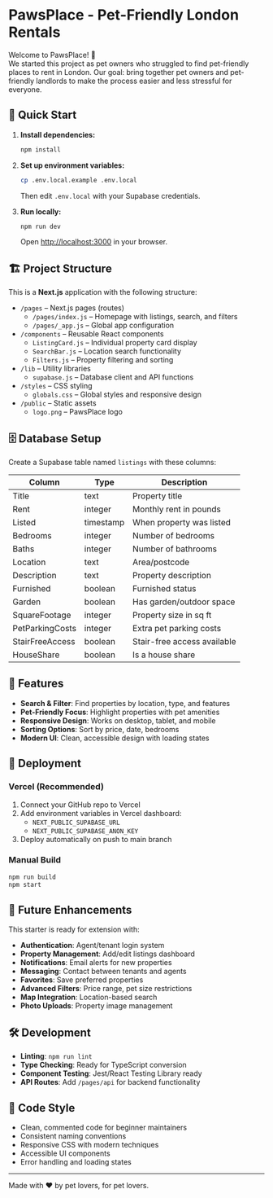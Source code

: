 # PawsPlace - Pet-Friendly London Rentals

Welcome to PawsPlace! 🐾  
We started this project as pet owners who struggled to find pet-friendly places to rent in London. Our goal: bring together pet owners and pet-friendly landlords to make the process easier and less stressful for everyone.

## 🚀 Quick Start

1. **Install dependencies:**
   ```bash
   npm install
   ```

2. **Set up environment variables:**
   ```bash
   cp .env.local.example .env.local
   ```
   Then edit `.env.local` with your Supabase credentials.

3. **Run locally:**
   ```bash
   npm run dev
   ```
   Open [http://localhost:3000](http://localhost:3000) in your browser.

## 🏗️ Project Structure

This is a **Next.js** application with the following structure:

- `/pages` – Next.js pages (routes)
  - `/pages/index.js` – Homepage with listings, search, and filters
  - `/pages/_app.js` – Global app configuration
- `/components` – Reusable React components
  - `ListingCard.js` – Individual property card display
  - `SearchBar.js` – Location search functionality
  - `Filters.js` – Property filtering and sorting
- `/lib` – Utility libraries
  - `supabase.js` – Database client and API functions
- `/styles` – CSS styling
  - `globals.css` – Global styles and responsive design
- `/public` – Static assets
  - `logo.png` – PawsPlace logo

## 🗄️ Database Setup

Create a Supabase table named `listings` with these columns:

| Column | Type | Description |
|--------|------|-------------|
| Title | text | Property title |
| Rent | integer | Monthly rent in pounds |
| Listed | timestamp | When property was listed |
| Bedrooms | integer | Number of bedrooms |
| Baths | integer | Number of bathrooms |
| Location | text | Area/postcode |
| Description | text | Property description |
| Furnished | boolean | Furnished status |
| Garden | boolean | Has garden/outdoor space |
| SquareFootage | integer | Property size in sq ft |
| PetParkingCosts | integer | Extra pet parking costs |
| StairFreeAccess | boolean | Stair-free access available |
| HouseShare | boolean | Is a house share |

## 🌟 Features

- **Search & Filter**: Find properties by location, type, and features
- **Pet-Friendly Focus**: Highlight properties with pet amenities
- **Responsive Design**: Works on desktop, tablet, and mobile
- **Sorting Options**: Sort by price, date, bedrooms
- **Modern UI**: Clean, accessible design with loading states

## 🚀 Deployment

### Vercel (Recommended)

1. Connect your GitHub repo to Vercel
2. Add environment variables in Vercel dashboard:
   - `NEXT_PUBLIC_SUPABASE_URL`
   - `NEXT_PUBLIC_SUPABASE_ANON_KEY`
3. Deploy automatically on push to main branch

### Manual Build

```bash
npm run build
npm start
```

## 🔮 Future Enhancements

This starter is ready for extension with:

- **Authentication**: Agent/tenant login system
- **Property Management**: Add/edit listings dashboard
- **Notifications**: Email alerts for new properties
- **Messaging**: Contact between tenants and agents
- **Favorites**: Save preferred properties
- **Advanced Filters**: Price range, pet size restrictions
- **Map Integration**: Location-based search
- **Photo Uploads**: Property image management

## 🛠️ Development

- **Linting**: `npm run lint`
- **Type Checking**: Ready for TypeScript conversion
- **Component Testing**: Jest/React Testing Library ready
- **API Routes**: Add `/pages/api` for backend functionality

## 📝 Code Style

- Clean, commented code for beginner maintainers
- Consistent naming conventions
- Responsive CSS with modern techniques
- Accessible UI components
- Error handling and loading states

---

Made with ❤️ by pet lovers, for pet lovers.